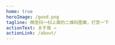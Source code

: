```yaml
---
home: true
heroImage: /good.png
tagline: 微信扫一扫上面的二维码图案，打赏一下
actionText: 关于我 →
actionLink: /about/
---
```

